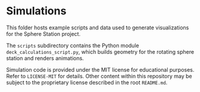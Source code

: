 # Simulations

This folder hosts example scripts and data used to generate visualizations for the Sphere Station project.

The `scripts` subdirectory contains the Python module `deck_calculations_script.py`, which builds geometry for the rotating sphere station and renders animations.

Simulation code is provided under the MIT license for educational purposes. Refer to `LICENSE-MIT` for details. Other content within this repository may be subject to the proprietary license described in the root `README.md`.
